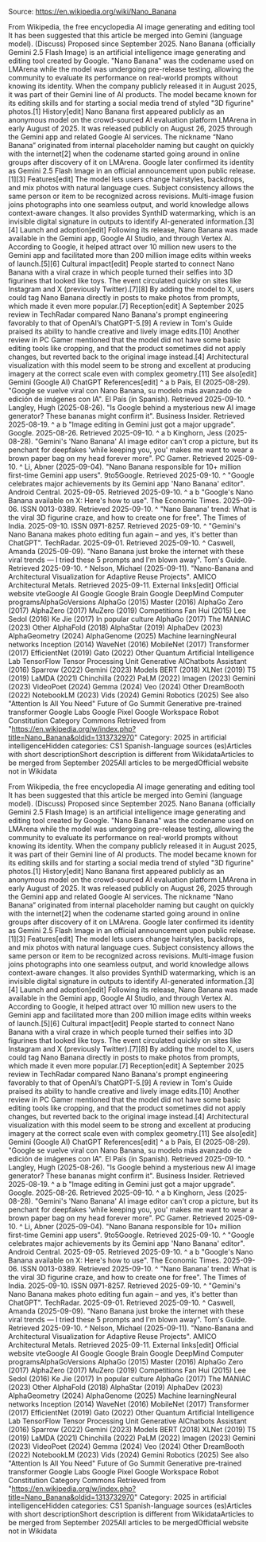 Source: https://en.wikipedia.org/wiki/Nano_Banana

From Wikipedia, the free encyclopedia AI image generating and editing tool It has been suggested that this article be merged into Gemini (language model). (Discuss) Proposed since September 2025. Nano Banana (officially Gemini 2.5 Flash Image) is an artificial intelligence image generating and editing tool created by Google. "Nano Banana" was the codename used on LMArena while the model was undergoing pre-release testing, allowing the community to evaluate its performance on real-world prompts without knowing its identity. When the company publicly released it in August 2025, it was part of their Gemini line of AI products. The model became known for its editing skills and for starting a social media trend of styled "3D figurine" photos.[1] History[edit] Nano Banana first appeared publicly as an anonymous model on the crowd-sourced AI evaluation platform LMArena in early August of 2025. It was released publicly on August 26, 2025 through the Gemini app and related Google AI services. The nickname “Nano Banana” originated from internal placeholder naming but caught on quickly with the internet[2] when the codename started going around in online groups after discovery of it on LMArena. Google later confirmed its identity as Gemini 2.5 Flash Image in an official announcement upon public release.[1][3] Features[edit] The model lets users change hairstyles, backdrops, and mix photos with natural language cues. Subject consistency allows the same person or item to be recognized across revisions. Multi-image fusion joins photographs into one seamless output, and world knowledge allows context-aware changes. It also provides SynthID watermarking, which is an invisible digital signature in outputs to identify AI-generated information.[3][4] Launch and adoption[edit] Following its release, Nano Banana was made available in the Gemini app, Google AI Studio, and through Vertex AI. According to Google, it helped attract over 10 million new users to the Gemini app and facilitated more than 200 million image edits within weeks of launch.[5][6] Cultural impact[edit] People started to connect Nano Banana with a viral craze in which people turned their selfies into 3D figurines that looked like toys. The event circulated quickly on sites like Instagram and X (previously Twitter).[7][8] By adding the model to X, users could tag Nano Banana directly in posts to make photos from prompts, which made it even more popular.[7] Reception[edit] A September 2025 review in TechRadar compared Nano Banana's prompt engineering favorably to that of OpenAI’s ChatGPT-5.[9] A review in Tom's Guide praised its ability to handle creative and lively image edits.[10] Another review in PC Gamer mentioned that the model did not have some basic editing tools like cropping, and that the product sometimes did not apply changes, but reverted back to the original image instead.[4] Architectural visualization with this model seem to be strong and excellent at producing imagery at the correct scale even with complex geometry.[11] See also[edit] Gemini (Google AI) ChatGPT References[edit] ^ a b País, El (2025-08-29). "Google se vuelve viral con Nano Banana, su modelo más avanzado de edición de imágenes con IA". El País (in Spanish). Retrieved 2025-09-10. ^ Langley, Hugh (2025-08-26). "Is Google behind a mysterious new AI image generator? These bananas might confirm it". Business Insider. Retrieved 2025-08-19. ^ a b "Image editing in Gemini just got a major upgrade". Google. 2025-08-26. Retrieved 2025-09-10. ^ a b Kinghorn, Jess (2025-08-28). "Gemini's 'Nano Banana' AI image editor can't crop a picture, but its penchant for deepfakes 'while keeping you, you' makes me want to wear a brown paper bag on my head forever more". PC Gamer. Retrieved 2025-09-10. ^ Li, Abner (2025-09-04). "Nano Banana responsible for 10+ million first-time Gemini app users". 9to5Google. Retrieved 2025-09-10. ^ "Google celebrates major achievements by its Gemini app 'Nano Banana' editor". Android Central. 2025-09-05. Retrieved 2025-09-10. ^ a b "Google's Nano Banana available on X: Here's how to use". The Economic Times. 2025-09-06. ISSN 0013-0389. Retrieved 2025-09-10. ^ "Nano Banana' trend: What is the viral 3D figurine craze, and how to create one for free". The Times of India. 2025-09-10. ISSN 0971-8257. Retrieved 2025-09-10. ^ "Gemini's Nano Banana makes photo editing fun again – and yes, it's better than ChatGPT". TechRadar. 2025-09-01. Retrieved 2025-09-10. ^ Caswell, Amanda (2025-09-09). "Nano Banana just broke the internet with these viral trends — I tried these 5 prompts and I'm blown away". Tom's Guide. Retrieved 2025-09-10. ^ Nelson, Michael (2025-09-11). "Nano-Banana and Architectural Visualization for Adaptive Reuse Projects". AMICO Architectural Metals. Retrieved 2025-09-11. External links[edit] Official website vteGoogle AI Google Google Brain Google DeepMind Computer programsAlphaGoVersions AlphaGo (2015) Master (2016) AlphaGo Zero (2017) AlphaZero (2017) MuZero (2019) Competitions Fan Hui (2015) Lee Sedol (2016) Ke Jie (2017) In popular culture AlphaGo (2017) The MANIAC (2023) Other AlphaFold (2018) AlphaStar (2019) AlphaDev (2023) AlphaGeometry (2024) AlphaGenome (2025) Machine learningNeural networks Inception (2014) WaveNet (2016) MobileNet (2017) Transformer (2017) EfficientNet (2019) Gato (2022) Other Quantum Artificial Intelligence Lab TensorFlow Tensor Processing Unit Generative AIChatbots Assistant (2016) Sparrow (2022) Gemini (2023) Models BERT (2018) XLNet (2019) T5 (2019) LaMDA (2021) Chinchilla (2022) PaLM (2022) Imagen (2023) Gemini (2023) VideoPoet (2024) Gemma (2024) Veo (2024) Other DreamBooth (2022) NotebookLM (2023) Vids (2024) Gemini Robotics (2025) See also "Attention Is All You Need" Future of Go Summit Generative pre-trained transformer Google Labs Google Pixel Google Workspace Robot Constitution Category Commons Retrieved from "https://en.wikipedia.org/w/index.php?title=Nano_Banana&oldid=1313732970" Category: 2025 in artificial intelligenceHidden categories: CS1 Spanish-language sources (es)Articles with short descriptionShort description is different from WikidataArticles to be merged from September 2025All articles to be mergedOfficial website not in Wikidata

From Wikipedia, the free encyclopedia AI image generating and editing tool It has been suggested that this article be merged into Gemini (language model). (Discuss) Proposed since September 2025. Nano Banana (officially Gemini 2.5 Flash Image) is an artificial intelligence image generating and editing tool created by Google. "Nano Banana" was the codename used on LMArena while the model was undergoing pre-release testing, allowing the community to evaluate its performance on real-world prompts without knowing its identity. When the company publicly released it in August 2025, it was part of their Gemini line of AI products. The model became known for its editing skills and for starting a social media trend of styled "3D figurine" photos.[1] History[edit] Nano Banana first appeared publicly as an anonymous model on the crowd-sourced AI evaluation platform LMArena in early August of 2025. It was released publicly on August 26, 2025 through the Gemini app and related Google AI services. The nickname “Nano Banana” originated from internal placeholder naming but caught on quickly with the internet[2] when the codename started going around in online groups after discovery of it on LMArena. Google later confirmed its identity as Gemini 2.5 Flash Image in an official announcement upon public release.[1][3] Features[edit] The model lets users change hairstyles, backdrops, and mix photos with natural language cues. Subject consistency allows the same person or item to be recognized across revisions. Multi-image fusion joins photographs into one seamless output, and world knowledge allows context-aware changes. It also provides SynthID watermarking, which is an invisible digital signature in outputs to identify AI-generated information.[3][4] Launch and adoption[edit] Following its release, Nano Banana was made available in the Gemini app, Google AI Studio, and through Vertex AI. According to Google, it helped attract over 10 million new users to the Gemini app and facilitated more than 200 million image edits within weeks of launch.[5][6] Cultural impact[edit] People started to connect Nano Banana with a viral craze in which people turned their selfies into 3D figurines that looked like toys. The event circulated quickly on sites like Instagram and X (previously Twitter).[7][8] By adding the model to X, users could tag Nano Banana directly in posts to make photos from prompts, which made it even more popular.[7] Reception[edit] A September 2025 review in TechRadar compared Nano Banana's prompt engineering favorably to that of OpenAI’s ChatGPT-5.[9] A review in Tom's Guide praised its ability to handle creative and lively image edits.[10] Another review in PC Gamer mentioned that the model did not have some basic editing tools like cropping, and that the product sometimes did not apply changes, but reverted back to the original image instead.[4] Architectural visualization with this model seem to be strong and excellent at producing imagery at the correct scale even with complex geometry.[11] See also[edit] Gemini (Google AI) ChatGPT References[edit] ^ a b País, El (2025-08-29). "Google se vuelve viral con Nano Banana, su modelo más avanzado de edición de imágenes con IA". El País (in Spanish). Retrieved 2025-09-10. ^ Langley, Hugh (2025-08-26). "Is Google behind a mysterious new AI image generator? These bananas might confirm it". Business Insider. Retrieved 2025-08-19. ^ a b "Image editing in Gemini just got a major upgrade". Google. 2025-08-26. Retrieved 2025-09-10. ^ a b Kinghorn, Jess (2025-08-28). "Gemini's 'Nano Banana' AI image editor can't crop a picture, but its penchant for deepfakes 'while keeping you, you' makes me want to wear a brown paper bag on my head forever more". PC Gamer. Retrieved 2025-09-10. ^ Li, Abner (2025-09-04). "Nano Banana responsible for 10+ million first-time Gemini app users". 9to5Google. Retrieved 2025-09-10. ^ "Google celebrates major achievements by its Gemini app 'Nano Banana' editor". Android Central. 2025-09-05. Retrieved 2025-09-10. ^ a b "Google's Nano Banana available on X: Here's how to use". The Economic Times. 2025-09-06. ISSN 0013-0389. Retrieved 2025-09-10. ^ "Nano Banana' trend: What is the viral 3D figurine craze, and how to create one for free". The Times of India. 2025-09-10. ISSN 0971-8257. Retrieved 2025-09-10. ^ "Gemini's Nano Banana makes photo editing fun again – and yes, it's better than ChatGPT". TechRadar. 2025-09-01. Retrieved 2025-09-10. ^ Caswell, Amanda (2025-09-09). "Nano Banana just broke the internet with these viral trends — I tried these 5 prompts and I'm blown away". Tom's Guide. Retrieved 2025-09-10. ^ Nelson, Michael (2025-09-11). "Nano-Banana and Architectural Visualization for Adaptive Reuse Projects". AMICO Architectural Metals. Retrieved 2025-09-11. External links[edit] Official website vteGoogle AI Google Google Brain Google DeepMind Computer programsAlphaGoVersions AlphaGo (2015) Master (2016) AlphaGo Zero (2017) AlphaZero (2017) MuZero (2019) Competitions Fan Hui (2015) Lee Sedol (2016) Ke Jie (2017) In popular culture AlphaGo (2017) The MANIAC (2023) Other AlphaFold (2018) AlphaStar (2019) AlphaDev (2023) AlphaGeometry (2024) AlphaGenome (2025) Machine learningNeural networks Inception (2014) WaveNet (2016) MobileNet (2017) Transformer (2017) EfficientNet (2019) Gato (2022) Other Quantum Artificial Intelligence Lab TensorFlow Tensor Processing Unit Generative AIChatbots Assistant (2016) Sparrow (2022) Gemini (2023) Models BERT (2018) XLNet (2019) T5 (2019) LaMDA (2021) Chinchilla (2022) PaLM (2022) Imagen (2023) Gemini (2023) VideoPoet (2024) Gemma (2024) Veo (2024) Other DreamBooth (2022) NotebookLM (2023) Vids (2024) Gemini Robotics (2025) See also "Attention Is All You Need" Future of Go Summit Generative pre-trained transformer Google Labs Google Pixel Google Workspace Robot Constitution Category Commons Retrieved from "https://en.wikipedia.org/w/index.php?title=Nano_Banana&oldid=1313732970" Category: 2025 in artificial intelligenceHidden categories: CS1 Spanish-language sources (es)Articles with short descriptionShort description is different from WikidataArticles to be merged from September 2025All articles to be mergedOfficial website not in Wikidata
